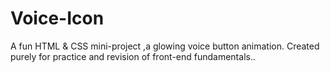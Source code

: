# Voice-Icon
A fun HTML &amp; CSS mini-project ,a glowing voice button animation. Created purely for practice and revision of front-end fundamentals..

